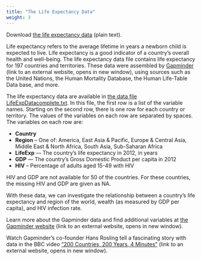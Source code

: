 ```yaml
---
title: "The Life Expectancy Data"
weight: 3
---
```


Download [the life expectancy data](../../../Data/LifeExpDatacomplete.txt) (plain text).

Life expectancy refers to the average lifetime in years a newborn child is expected to live. Life expectancy is a good indicator of a country’s overall health and well-being. The life expectancy data file contains life expectancy for 197 countries and territories. These data were assembled by [Gapminder](http://www.gapminder.org/) (link to an external website, opens in new window), using sources such as the United Nations, the Human Mortality Database, the Human Life-Table Data base, and more.

The life expectancy data are available in [the data file LifeExpDatacomplete.txt](../../../Data/LifeExpDatacomplete.txt). In this file, the first row is a list of the variable names. Starting on the second row, there is one row for each country or territory. The values of the variables on each row are separated by spaces. The variables on each row are:

- **Country**
- **Region** – One of: America, East Asia & Pacific, Europe & Central Asia, Middle East & North Africa, South Asia, Sub-Saharan Africa
- **LifeExp** — The country’s life expectancy in 2012, in years
- **GDP** — The country’s Gross Domestic Product per capita in 2012
- **HIV** – Percentage of adults aged 15-49 with HIV

HIV and GDP are not available for 50 of the countries. For these countries, the missing HIV and GDP are given as NA.

With these data, we can investigate the relationship between a country’s life expectancy and region of the world, wealth (as measured by GDP per capita), and HIV infection rate.

Learn more about the Gapminder data and find additional variables at [the Gapminder website](http://www.gapminder.org/) (link to an external website, opens in new window).

Watch Gapminder’s co-founder Hans Rosling tell a fascinating story with data in the BBC video [“200 Countries, 200 Years, 4 Minutes”](http://www.gapminder.org/videos/200-years-that-changed-the-world-bbc/) (link to an external website, opens in new window).

